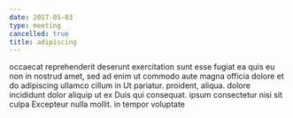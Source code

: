 ```yaml
---
date: 2017-05-03
type: meeting
cancelled: true
title: adipiscing
---
```

occaecat reprehenderit deserunt exercitation sunt esse fugiat ea quis eu non in nostrud amet, sed ad enim ut commodo aute magna officia dolore et do adipiscing ullamco cillum in Ut pariatur. proident, aliqua. dolore incididunt dolor aliquip ut ex Duis qui consequat. ipsum consectetur nisi sit culpa Excepteur nulla mollit. in tempor voluptate